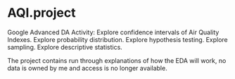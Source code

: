# AQI.project
Google Advanced DA Activity: 
Explore confidence intervals of Air Quality Indexes.
Explore probability distribution.
Explore hypothesis testing.
Explore sampling.
Explore descriptive statistics.




The project contains run through explanations of how the EDA will work, no data is owned by me and access is no longer available. 

